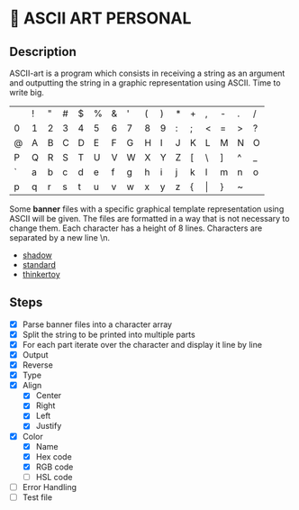 #   🎨 ASCII ART PERSONAL
##  Description
ASCII-art is a program which consists in receiving a string as an argument and outputting the string in a graphic representation using ASCII. Time to write big.

<center>

| | | | | | | | | | | | | | | | |
|-|-|-|-|-|-|-|-|-|-|-|-|-|-|-|-|
|   |    !	|   "	|   #	|   $	|   %	|   &	|   '	|   (	|   )	|   *	|   +	|   ,	|   -	|   .	|   /
0	|   1	|   2	|   3	|   4	|   5	|   6	|   7	|   8	|   9	|   :	|   ;	|   <	|   =	|   >	|   ?
@	|   A	|   B	|   C	|   D	|   E	|   F	|   G	|   H	|   I	|   J	|   K	|   L	|   M	|   N	|   O
P	|   Q	|   R	|   S	|   T	|   U	|   V	|   W	|   X	|   Y	|   Z	|   [	|   \	|   ]	|   ^	|   _
`	|   a	|   b	|   c	|   d	|   e	|   f	|   g	|   h	|   i	|   j	|   k	|   l	|   m	|   n	|   o
p	|   q	|   r	|   s	|   t	|   u	|   v	|   w	|   x	|   y	|   z	|   {	|   \|	|   }	|   ~	|   

</center>

Some **banner** files with a specific graphical template representation using ASCII will be given. The files are formatted in a way that is not necessary to change them. Each character has a height of 8 lines. Characters are separated by a new line \n.
+   [shadow](templates/shadow.txt)
+   [standard](templates/standard.txt)
+   [thinkertoy](templates/thinkertoy.txt)

##  Steps
+   [x] Parse banner files into a character array
+   [x] Split the string to be printed into multiple parts
+   [x] For each part iterate over the character and display it line by line
+   [x] Output
+   [x] Reverse
+   [x] Type
+   [x] Align
    +   [x] Center
    +   [x] Right
    +   [x] Left
    +   [x] Justify
+   [x] Color
    +   [x] Name
    +   [x] Hex code
    +   [x] RGB code
    +   [ ] HSL code
+   [ ] Error Handling
+   [ ] Test file